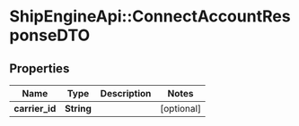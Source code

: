 # ShipEngineApi::ConnectAccountResponseDTO

## Properties
Name | Type | Description | Notes
------------ | ------------- | ------------- | -------------
**carrier_id** | **String** |  | [optional] 


